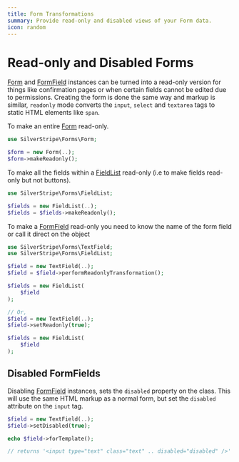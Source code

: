 ```yaml
---
title: Form Transformations
summary: Provide read-only and disabled views of your Form data.
icon: random
---
```


# Read-only and Disabled Forms

[Form](api:SilverStripe\Forms\Form) and [FormField](api:SilverStripe\Forms\FormField) instances can be turned into a read-only version for things like confirmation pages or 
when certain fields cannot be edited due to permissions. Creating the form is done the same way and markup is similar, 
`readonly` mode converts the `input`, `select` and `textarea` tags to static HTML elements like `span`.

To make an entire [Form](api:SilverStripe\Forms\Form) read-only.


```php
use SilverStripe\Forms\Form;

$form = new Form(..);
$form->makeReadonly();
```

To make all the fields within a [FieldList](api:SilverStripe\Forms\FieldList) read-only (i.e to make fields read-only but not buttons).


```php
use SilverStripe\Forms\FieldList;

$fields = new FieldList(..);
$fields = $fields->makeReadonly();
```

To make a [FormField](api:SilverStripe\Forms\FormField) read-only you need to know the name of the form field or call it direct on the object


```php
use SilverStripe\Forms\TextField;
use SilverStripe\Forms\FieldList;

$field = new TextField(..);
$field = $field->performReadonlyTransformation();

$fields = new FieldList(
    $field
);

// Or,
$field = new TextField(..);
$field->setReadonly(true);

$fields = new FieldList(
    $field
);
```

## Disabled FormFields

Disabling [FormField](api:SilverStripe\Forms\FormField) instances, sets the `disabled` property on the class. This will use the same HTML markup as 
a normal form, but set the `disabled` attribute on the `input` tag.

```php
$field = new TextField(..);
$field->setDisabled(true);

echo $field->forTemplate();

// returns '<input type="text" class="text" .. disabled="disabled" />'
```
